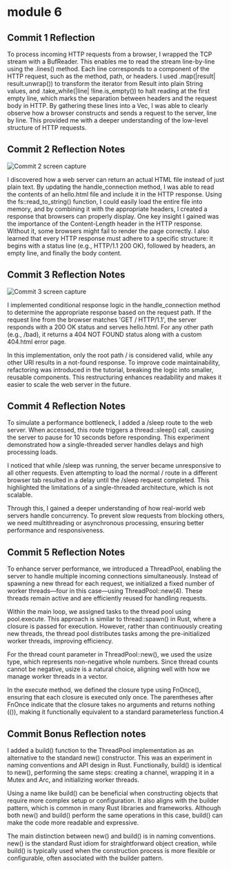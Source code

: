
# module 6
 
## Commit 1 Reflection
To process incoming HTTP requests from a browser, I wrapped the TCP stream with a BufReader. This enables me to read the stream line-by-line using the .lines() method. Each line corresponds to a component of the HTTP request, such as the method, path, or headers.
I used .map(|result| result.unwrap()) to transform the iterator from Result<String> into plain String values, and .take_while(|line| !line.is_empty()) to halt reading at the first empty line, which marks the separation between headers and the request body in HTTP.
By gathering these lines into a Vec<String>, I was able to clearly observe how a browser constructs and sends a request to the server, line by line. This provided me with a deeper understanding of the low-level structure of HTTP requests.

## Commit 2 Reflection Notes
 
![Commit 2 screen capture](/assets/media/commit2.png)
 
I discovered how a web server can return an actual HTML file instead of just plain text. By updating the handle_connection method, I was able to read the contents of an hello.html file and include it in the HTTP response. Using the fs::read_to_string() function, I could easily load the entire file into memory, and by combining it with the appropriate headers, I created a response that browsers can properly display.
One key insight I gained was the importance of the Content-Length header in the HTTP response. Without it, some browsers might fail to render the page correctly. I also learned that every HTTP response must adhere to a specific structure: it begins with a status line (e.g., HTTP/1.1 200 OK), followed by headers, an empty line, and finally the body content.

## Commit 3 Reflection Notes
 
![Commit 3 screen capture](/assets/media/commit3.png)
 
I implemented conditional response logic in the handle_connection method to determine the appropriate response based on the request path. If the request line from the browser matches 'GET / HTTP/1.1', the server responds with a 200 OK status and serves hello.html. For any other path (e.g., /bad), it returns a 404 NOT FOUND status along with a custom 404.html error page.

In this implementation, only the root path / is considered valid, while any other URI results in a not-found response. To improve code maintainability, refactoring was introduced in the tutorial, breaking the logic into smaller, reusable components. This restructuring enhances readability and makes it easier to scale the web server in the future.

## Commit 4 Reflection Notes

To simulate a performance bottleneck, I added a /sleep route to the web server. When accessed, this route triggers a thread::sleep() call, causing the server to pause for 10 seconds before responding. This experiment demonstrated how a single-threaded server handles delays and high processing loads.

I noticed that while /sleep was running, the server became unresponsive to all other requests. Even attempting to load the normal / route in a different browser tab resulted in a delay until the /sleep request completed. This highlighted the limitations of a single-threaded architecture, which is not scalable.

Through this, I gained a deeper understanding of how real-world web servers handle concurrency. To prevent slow requests from blocking others, we need multithreading or asynchronous processing, ensuring better performance and responsiveness.

## Commit 5 Reflection Notes

To enhance server performance, we introduced a ThreadPool, enabling the server to handle multiple incoming connections simultaneously. Instead of spawning a new thread for each request, we initialized a fixed number of worker threads—four in this case—using ThreadPool::new(4). These threads remain active and are efficiently reused for handling requests.

Within the main loop, we assigned tasks to the thread pool using pool.execute. This approach is similar to thread::spawn() in Rust, where a closure is passed for execution. However, rather than continuously creating new threads, the thread pool distributes tasks among the pre-initialized worker threads, improving efficiency.

For the thread count parameter in ThreadPool::new(), we used the usize type, which represents non-negative whole numbers. Since thread counts cannot be negative, usize is a natural choice, aligning well with how we manage worker threads in a vector.

In the execute method, we defined the closure type using FnOnce(), ensuring that each closure is executed only once. The parentheses after FnOnce indicate that the closure takes no arguments and returns nothing (()), making it functionally equivalent to a standard parameterless function.4

## Commit Bonus Reflection notes

I added a build() function to the ThreadPool implementation as an alternative to the standard new() constructor. This was an experiment in naming conventions and API design in Rust. Functionally, build() is identical to new(), performing the same steps: creating a channel, wrapping it in a Mutex and Arc, and initializing worker threads.

Using a name like build() can be beneficial when constructing objects that require more complex setup or configuration. It also aligns with the builder pattern, which is common in many Rust libraries and frameworks. Although both new() and build() perform the same operations in this case, build() can make the code more readable and expressive.

The main distinction between new() and build() is in naming conventions. new() is the standard Rust idiom for straightforward object creation, while build() is typically used when the construction process is more flexible or configurable, often associated with the builder pattern.

